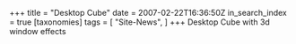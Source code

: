 +++
title = "Desktop Cube"
date = 2007-02-22T16:36:50Z
in_search_index = true
[taxonomies]
tags = [
"Site-News",
]
+++
Desktop Cube with 3d window effects

